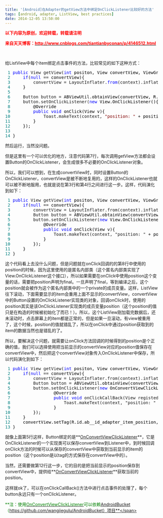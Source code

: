 ```yaml
---
title: '[Android]在Adapter的getView方法中绑定OnClickListener比较好的方法'
tags: [android, adapter, ListView, best practices]
date: 2014-12-05 13:50:00
---
```


<span style="color: #ff0000;">**以下内容为原创，欢迎转载，转载请注明**</span>

<span style="color: #ff0000;">**来自天天博客：[<span style="color: #ff0000;">http://www.cnblogs.com/tiantianbyconan/p/4146512.html</span>](http://www.cnblogs.com/tiantianbyconan/p/4146512.html "view: [Android]在Adapter的getView方法中绑定OnClickListener比较好的方法")&nbsp;**</span>

&nbsp;

给ListView中每个item绑定点击事件的方法，比较常见的如下这种方式：

<div class="cnblogs_code">
<pre><span style="color: #008080;"> 1</span> <span style="color: #0000ff;">public</span> View getView(<span style="color: #0000ff;">int</span><span style="color: #000000;"> positon, View convertView, ViewGroup parent){
</span><span style="color: #008080;"> 2</span>     <span style="color: #0000ff;">if</span>(<span style="color: #0000ff;">null</span> ==<span style="color: #000000;"> convertView){
</span><span style="color: #008080;"> 3</span>         convertView = LayoutInflater.<span style="color: #0000ff;">from</span>(context).inflate(R.layout.item, <span style="color: #0000ff;">null</span><span style="color: #000000;">);
</span><span style="color: #008080;"> 4</span> <span style="color: #000000;">    }
</span><span style="color: #008080;"> 5</span> 
<span style="color: #008080;"> 6</span>     Button button =<span style="color: #000000;"> ABViewUtil.obtainView(convertView, R.id.item_btn);
</span><span style="color: #008080;"> 7</span>     button.setOnClickListener(<span style="color: #0000ff;">new</span><span style="color: #000000;"> View.OnClickListener(){
</span><span style="color: #008080;"> 8</span> <span style="color: #000000;">        @Override
</span><span style="color: #008080;"> 9</span>         <span style="color: #0000ff;">public</span> <span style="color: #0000ff;">void</span><span style="color: #000000;"> onClick(View v){
</span><span style="color: #008080;">10</span>             Toast.makeText(context, <span style="color: #800000;">"</span><span style="color: #800000;">position: </span><span style="color: #800000;">"</span> +<span style="color: #000000;"> position, Toast.LENGTH_SHORT).show();
</span><span style="color: #008080;">11</span> <span style="color: #000000;">        }
</span><span style="color: #008080;">12</span> <span style="color: #000000;">    });
</span><span style="color: #008080;">13</span> 
<span style="color: #008080;">14</span> }</pre>
</div>

然后运行，当然没问题。

但是这里有一个可以优化的地方，注意代码第7行，每次调用getView方法都会设置Button的OnClickListener，会生成很多不必要的OnClickListener对象。

所以，我们可以想到，在生成convertView时，同时设置Button的OnClickListener，convertView是被不断地复用的，这样的OnClickListener也就可以被不断地服用，也就是说在第3行和第4行之间进行这一步。这样，代码演化到如下：

<div class="cnblogs_code">
<pre><span style="color: #008080;"> 1</span> <span style="color: #0000ff;">public</span> View getView(<span style="color: #0000ff;">int</span><span style="color: #000000;"> positon, View convertView, ViewGroup parent){
</span><span style="color: #008080;"> 2</span>     <span style="color: #0000ff;">if</span>(<span style="color: #0000ff;">null</span> ==<span style="color: #000000;"> convertView){
</span><span style="color: #008080;"> 3</span>         convertView = LayoutInflater.from(context).inflate(R.layout.item, <span style="color: #0000ff;">null</span><span style="color: #000000;">);
</span><span style="color: #008080;"> 4</span>         Button button =<span style="color: #000000;"> ABViewUtil.obtainView(convertView, R.id.item_btn);
</span><span style="color: #008080;"> 5</span>         button.setOnClickListener(<span style="color: #0000ff;">new</span><span style="color: #000000;"> View.OnClickListener(){
</span><span style="color: #008080;"> 6</span> <span style="color: #000000;">            @Override
</span><span style="color: #008080;"> 7</span>             <span style="color: #0000ff;">public</span> <span style="color: #0000ff;">void</span><span style="color: #000000;"> onClick(View v){
</span><span style="color: #008080;"> 8</span>                 Toast.makeText(context, "position: " +<span style="color: #000000;"> position, Toast.LENGTH_SHORT).show();
</span><span style="color: #008080;"> 9</span> <span style="color: #000000;">            }
</span><span style="color: #008080;">10</span> <span style="color: #000000;">        });
</span><span style="color: #008080;">11</span> <span style="color: #000000;">    }
</span><span style="color: #008080;">12</span> }</pre>
</div>

这个代码看上去没什么问题，但是问题就在onClick回调的的第8行中使用的position的时候，因为这里使用的是匿名内部类（这个匿名内部类实现了View.OnClickListener这个接口），所以如果需要在onClick中使用position这个变量的话，需要把position声明为final。一旦声明了final，等到编译之后，这个position就会被作为这个匿名内部类中的一个private的成员变量。这样，ListView往下滚动，下面需要显示的item会重用上面不显示的convertView，convertView中的Button设置的OnClickListener实现类的对象，回调onClick时，使用的position其实是该OnClickListener实现类的成员变量position（这个position的值只是在构造的时候被初始化了而已！）。所以，这个ListView刚加载完数据后，还未滚动时，点击屏幕上的item都是正常的，但是如果一旦滚动，有view被重用了，这个时候，position的值就错乱了，所以在onClick中通过position获取到的item的数据当然也是错乱的了。

所以，要解决这个问题，就需要让onClick方法回调的时候得到的position是个正确的值，我们可以选择使用把当前显示的convertView对应的position值保存在convertView中，然后把这个convertView对象传入OnClickListener中保存，所以代码演化到如下：

<div class="cnblogs_code">
<pre><span style="color: #008080;"> 1</span> <span style="color: #0000ff;">public</span> View getView(<span style="color: #0000ff;">int</span><span style="color: #000000;"> positon, View convertView, ViewGroup parent){
</span><span style="color: #008080;"> 2</span>     <span style="color: #0000ff;">if</span>(<span style="color: #0000ff;">null</span> ==<span style="color: #000000;"> convertView){
</span><span style="color: #008080;"> 3</span>         convertView = LayoutInflater.from(context).inflate(R.layout.item, <span style="color: #0000ff;">null</span><span style="color: #000000;">);
</span><span style="color: #008080;"> 4</span>         Button button =<span style="color: #000000;"> ABViewUtil.obtainView(convertView, R.id.item_btn);
</span><span style="color: #008080;"> 5</span>         button.setOnClickListener(<span style="color: #0000ff;">new</span><span style="color: #000000;"> OnConvertViewClickListener(convertView, R.id.ab__id_adapter_item_position){
</span><span style="color: #008080;"> 6</span> <span style="color: #000000;">                @Override
</span><span style="color: #008080;"> 7</span>                 <span style="color: #0000ff;">public</span> <span style="color: #0000ff;">void</span> onClickCallBack(View registedView, <span style="color: #0000ff;">int</span><span style="color: #000000;">... positionIds){
</span><span style="color: #008080;"> 8</span>                     Toast.makeText(context, "position: " + positionIds[0<span style="color: #000000;">], Toast.LENGTH_SHORT).show();
</span><span style="color: #008080;"> 9</span> <span style="color: #000000;">                }
</span><span style="color: #008080;">10</span> <span style="color: #000000;">        });
</span><span style="color: #008080;">11</span> <span style="color: #000000;">    }
</span><span style="color: #008080;">12</span> <span style="color: #000000;">    convertView.setTag(R.id.ab__id_adapter_item_position, position);
</span><span style="color: #008080;">13</span> }</pre>
</div>

就像上面第5行这样，Button绑定的是**[OnConvertViewClickListener](https://github.com/wangjiegulu/AndroidBucket/blob/master/src/com/wangjie/androidbucket/adapter/listener/OnConvertViewClickListener.java)**，它是OnClickListener的一个实现类可以保存convertView到Listener中，到时候回调onClick方法的时候可以从保存的convertView中获取到当前显示的item的position（这个position是以tag的方式保存在convertView中的）。

当然，还需要做第12行这一步，它的目的是把当前显示的position保存到convertView中，提供给**[OnConvertViewClickListener](https://github.com/wangjiegulu/AndroidBucket/blob/master/src/com/wangjie/androidbucket/adapter/listener/OnConvertViewClickListener.java)**获取当前的position。

这样就ok了，可以在onClickCallBack()方法中进行点击事件的处理了，每个button永远只有一个onClickListener。

<span style="color: #008000;">**注：使用[<span style="color: #008000;">OnConvertViewClickListener</span>](https://github.com/wangjiegulu/AndroidBucket/blob/master/src/com/wangjie/androidbucket/adapter/listener/OnConvertViewClickListener.java)可以依赖[AndroidBucket](https://github.com/wangjiegulu/AndroidBucket)（https://github.com/wangjiegulu/AndroidBucket）项目**</span>

